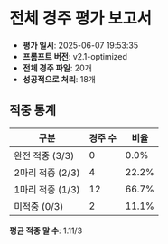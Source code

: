 # 전체 경주 평가 보고서

- **평가 일시**: 2025-06-07 19:53:35
- **프롬프트 버전**: v2.1-optimized
- **전체 경주 파일**: 20개
- **성공적으로 처리**: 18개

## 적중 통계

| 구분 | 경주 수 | 비율 |
|------|---------|------|
| 완전 적중 (3/3) | 0 | 0.0% |
| 2마리 적중 (2/3) | 4 | 22.2% |
| 1마리 적중 (1/3) | 12 | 66.7% |
| 미적중 (0/3) | 2 | 11.1% |

**평균 적중 말 수**: 1.11/3
